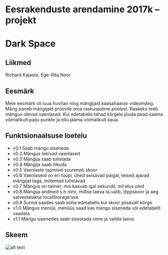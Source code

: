 # Eesrakenduste arendamine 2017k – projekt

# Dark Space


## Liikmed
   Richard Kajaste, Ege-Rita Noor
## Eesmärk
   Meie eesmärk oli luua huvitav ning mängijaid kaasahaarav videomäng. Mäng paneb mängijaid proovile oma raskusastme poolest.
   Raskeks teeb mängus olevad vaenlased. Kui edetabelis tahad kõrgele jõuda pead saama võimalikult palju punkte ja ellu jääma
   võimalikult kaua.
## Funktsionaalsuse loetelu
   * v0.1 Saab mängu siseneda
   * v0.2 Mängus tekivad vaenlased
   * v0.3 Mängija saab tulistada
   * v0.4 Mängija saab liikuda
   * v0.5 Vaenlaste tapmisel suureneb skoor
   * v0.6 Vaenlaseid on eri tüüpi, ühed seisavad paigal, teised ajavad mängijat taga, mõlemad tulistavad
   * v0.7 Mängus on taimer, mis kasvab igal sekundil, mil elus oled
   * v0.8 Mängija andmed s.h nimi, millise laeva ta valib, lõppskoor ja aeg salvestatakse localStorage'sse
   * v0.9 Surma saades saab koha edetabelis kui skoor piisavalt kõrge
   * v1.0 Mängus menüü, menüüs saad kas mängu siseneda või edetabelit vaadata
   * v1.1 Mängu sisenedes saab sisestada nime ja valida laeva
## Skeem
![alt text](https://raw.githubusercontent.com/rkajaste/ea-projekt-2017k/master/schema.png)
